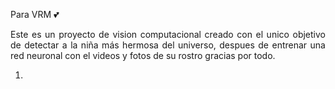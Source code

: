 Para VRM 💕
<p align = "justify" > 
Este es un proyecto de vision computacional creado con el unico objetivo de detectar a la niña
más hermosa del universo, despues de entrenar una red neuronal con el videos y fotos de su rostro
gracias por todo. 
</p> 



<ol> 
	<li><a name="https://github.com/JosepHyv/Regalo-Aniversario/blob/master/capturar.py>Capturar</a></li>
	<li>Entrenar IA</li>
	<li>mensajeHermoso</li>
	<li>ojosDeVida</li>
	<li>run.sh</li>
	<li>fuentes/</li>

</ol> 
